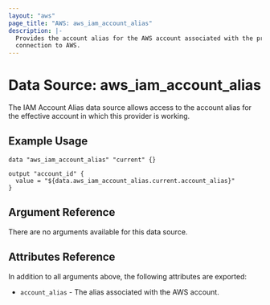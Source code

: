```yaml
---
layout: "aws"
page_title: "AWS: aws_iam_account_alias"
description: |-
  Provides the account alias for the AWS account associated with the provider
  connection to AWS.
---
```


# Data Source: aws_iam_account_alias

The IAM Account Alias data source allows access to the account alias
for the effective account in which this provider is working.

## Example Usage

```hcl
data "aws_iam_account_alias" "current" {}

output "account_id" {
  value = "${data.aws_iam_account_alias.current.account_alias}"
}
```

## Argument Reference

There are no arguments available for this data source.

## Attributes Reference

In addition to all arguments above, the following attributes are exported:

* `account_alias` - The alias associated with the AWS account.
